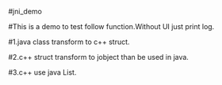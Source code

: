 #jni_demo

#This is a demo to test follow function.Without UI just print log.

#1.java class transform to c++ struct.

#2.c++ struct transform to jobject than be used in java. 

#3.c++ use java List.
